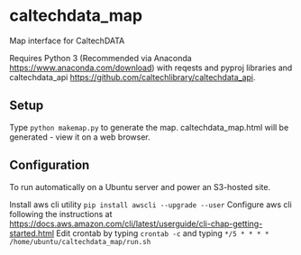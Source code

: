 # caltechdata_map

Map interface for CaltechDATA 

Requires Python 3 (Recommended via Anaconda https://www.anaconda.com/download)
with reqests and pyproj libraries and caltechdata_api https://github.com/caltechlibrary/caltechdata_api.

## Setup 

Type `python makemap.py` to generate the map.  caltechdata_map.html will be
generated - view it on a web browser.

## Configuration

To run automatically on a Ubuntu server and power an S3-hosted site.

Install aws cli utility `pip install awscli --upgrade --user`
Configure aws cli following the instructions at https://docs.aws.amazon.com/cli/latest/userguide/cli-chap-getting-started.html
Edit crontab by typing `crontab -c` and typing `*/5 * * * * /home/ubuntu/caltechdata_map/run.sh`


